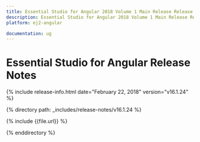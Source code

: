 ```yaml
---
title: Essential Studio for Angular 2018 Volume 1 Main Release Release Notes  
description: Essential Studio for Angular 2018 Volume 1 Main Release Release Notes  
platform: ej2-angular

documentation: ug
---
```


# Essential Studio for  Angular  Release Notes  

{% include release-info.html date="February 22, 2018"  version="v16.1.24" %} 

{% directory path: _includes/release-notes/v16.1.24 %}

{% include {{file.url}} %}

{% enddirectory %}



